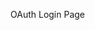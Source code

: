 OAuth Login Page

<html>
<head>
    <meta charset="utf-8">
    <title>Twitter</title>
</head>
<body>
    <script type="text/javascript">
        var openApp = function() {
            window.location.replace('spikestats://');
        };
        var triggerAppOpen = function() {
          openApp();
        };
        triggerAppOpen();
    </script>
</body>
</html>
